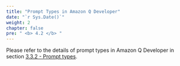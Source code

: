 ```yaml
---
title: "Prompt Types in Amazon Q Developer"
date: "`r Sys.Date()`"
weight: 2
chapter: false
pre: " <b> 4.2 </b> "
---
```


Please refer to the details of prompt types in Amazon Q Developer in section [3.3.2 - Prompt types](../../3-sdlc/3.3-develop/3.3.2-prompt-types/).